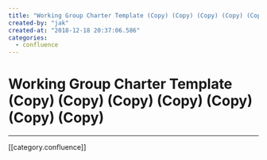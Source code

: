 ```yaml
---
title: "Working Group Charter Template (Copy) (Copy) (Copy) (Copy) (Copy) (Copy) (Copy)"
created-by: "jak"
created-at: "2018-12-18 20:37:06.586"
categories:
  - confluence
---
```


# Working Group Charter Template (Copy) (Copy) (Copy) (Copy) (Copy) (Copy) (Copy)


---

[[category.confluence]]
